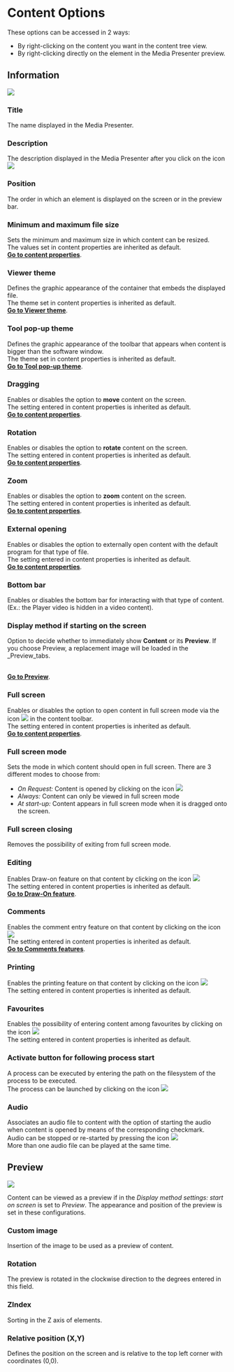 # Content Options

These options can be accessed in 2 ways:

* By right-clicking on the content you want in the content tree view.
* By right-clicking directly on the element in the Media Presenter preview.

## Information
![](/img/content_option_1.png)

### Title
The name displayed in the Media Presenter.

### Description
The description displayed in the Media Presenter after you click on the icon ![](/img/icon_description.png)

### Position
The order in which an element is displayed on the screen or in the preview bar.

### Minimum and maximum file size
Sets the minimum and maximum size in which content can be resized.<br>
The values set in content properties are inherited as default.
<br>[__Go to content properties__](/en/2.17/media-manager/content-properties.md).

### Viewer theme
Defines the graphic appearance of the container that embeds the displayed file.<br>
The theme set in content properties is inherited as default.
<br>[__Go to Viewer theme__](/en/2.17/media-manager/themes/theme-viewer.md).

### Tool pop-up theme
Defines the graphic appearance of the toolbar that appears when content is bigger than the software window.<br>
The theme set in content properties is inherited as default.
<br>[__Go to Tool pop-up theme__](/en/2.17/media-manager/themes/theme-toolspopup.md).

### Dragging
Enables or disables the option to __move__ content on the screen.<br>
The setting entered in content properties is inherited as default.
<br>[__Go to content properties__](/en/2.17/media-manager/content-properties.md).

### Rotation
Enables or disables the option to __rotate__ content on the screen.<br>
The setting entered in content properties is inherited as default.
<br>[__Go to content properties__](/en/2.17/media-manager/content-properties.md).

### Zoom
Enables or disables the option to __zoom__ content on the screen.<br>
The setting entered in content properties is inherited as default.
<br>[__Go to content properties__](/en/2.17/media-manager/content-properties.md).

### External opening
Enables or disables the option to externally open content with the default program for that type of file.<br>
The setting entered in content properties is inherited as default.
<br>[__Go to content properties__](/en/2.17/media-manager/content-properties.md).

### Bottom bar
Enables or disables the bottom bar for interacting with that type of content. (Ex.: the Player video is hidden in a video content).

### Display method if starting on the screen
Option to decide whether to immediately show __Content__ or its __Preview__. If you choose Preview, a replacement image will be loaded in the _Preview_tabs.<br>

<br>[__Go to Preview__](/en/2.17/media-manager/content-option.md#anteprima).

### Full screen
Enables or disables the option to open content in full screen mode via the icon ![](/img/icon_fullscreen.png) in the content toolbar.<br>
The setting entered in content properties is inherited as default.
<br>[__Go to content properties__](/en/2.17/media-manager/content-properties.md).

### Full screen mode
Sets the mode in which content should open in full screen.
There are 3 different modes to choose from:

* _On Request:_ Content is opened by clicking on the icon ![](/img/icon_fullscreen.png)
* _Always:_ Content can only be viewed in full screen mode
* _At start-up:_ Content appears in full screen mode when it is dragged onto the screen.

### Full screen closing
Removes the possibility of exiting from full screen mode.

### Editing
Enables Draw-on feature on that content by clicking on the icon ![](/img/icon_editazione.png)
<br>The setting entered in content properties is inherited as default.
<br>[__Go to Draw-On feature__](/en/2.17/media-manager/features/draw-on.md).

### Comments
Enables the comment entry feature on that content by clicking on the icon ![](/img/icon_commenti.png)
<br>The setting entered in content properties is inherited as default.
<br>[__Go to Comments features__](/en/2.17/media-manager/features/comments.md).

### Printing
Enables the printing feature on that content by clicking on the icon ![](/img/icon_stamp.png)
<br>The setting entered in content properties is inherited as default.

### Favourites
Enables the possibility of entering content among favourites by clicking on the icon ![](/img/icon_preferiti.png)
<br>The setting entered in content properties is inherited as default.

### Activate button for following process start
A process can be executed by entering the path on the filesystem of the process to be executed.<br>
The process can be launched by clicking on the icon ![](/img/icon_launchapp.png)

### Audio
Associates an audio file to content with the option of starting the audio when content is opened by means of the corresponding checkmark.<br>
Audio can be stopped or re-started by pressing the icon ![](/img/icon_audio.png)<br>
More than one audio file can be played at the same time.

## Preview
![](/img/content_option_2.png)

Content can be viewed as a preview if in the _Display method settings: start on screen_ is set to _Preview_. The appearance and position of the preview is set in these configurations.

### Custom image
Insertion of the image to be used as a preview of content.

### Rotation
The preview is rotated in the clockwise direction to the degrees entered in this field.

### ZIndex
Sorting in the Z axis of elements.

### Relative position (X,Y)
Defines the position on the screen and is relative to the top left corner with coordinates (0,0).
